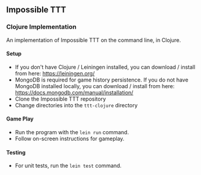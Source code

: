 ## Impossible TTT
### Clojure Implementation

An implementation of Impossible TTT on the command line, in Clojure.

#### Setup

* If you don't have Clojure / Leiningen installed, you can download / install from here: https://leiningen.org/
* MongoDB is required for game history persistence. If you do not have MongoDB installed locally, you can download / install from here: https://docs.mongodb.com/manual/installation/
* Clone the Impossible TTT repository
* Change directories into the `ttt-clojure` directory

#### Game Play

* Run the program with the `lein run` command.
* Follow on-screen instructions for gameplay.

#### Testing

* For unit tests, run the `lein test` command.